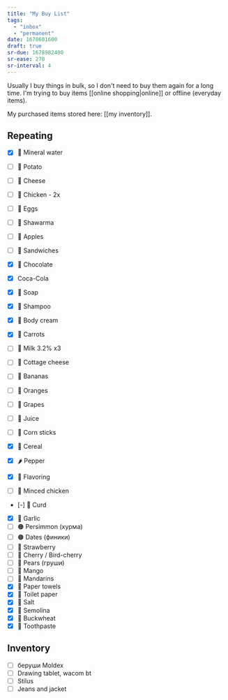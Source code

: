 ```yaml
---
title: "My Buy List"
tags:
  - "inbox"
  - "permanent"
date: 1670601600
draft: true
sr-due: 1678982400
sr-ease: 270
sr-interval: 4
---
```


Usually I buy things in bulk, so I don't need to buy them again for a long time.
I'm trying to buy items [[online shopping|online]] or offline
(everyday items).

My purchased items stored here: [[my inventory]].

## Repeating

 - [x] 🧴 Mineral water
 - [ ] 🥔 Potato
 - [ ] 🧀 Cheese
 - [ ] 🍗 Chicken - 2x
 - [ ] 🥚 Eggs
 - [ ] 🌯 Shawarma
 - [ ] 🍎 Apples
 - [ ] 🥪 Sandwiches
 - [x] 🍫 Chocolate
 - [x]    Coca-Cola

 - [x] 🧼 Soap
 - [x] 🧴 Shampoo
 - [x] 🧴 Body cream

 - [x] 🥕 Carrots
 - [ ] 🥛 Milk 3.2% x3
 - [ ] 🧀 Cottage cheese
 - [ ] 🍌 Bananas
 - [ ] 🍊 Oranges
 - [ ] 🍇 Grapes
 - [ ] 🧃 Juice
 - [ ] 🌽 Corn sticks
 - [x] 🥣 Cereal
 - [x] 🌶️ Pepper
 - [x] 🌿 Flavoring
 - [ ] 🍗 Minced chicken
 - [-] 🧀 Curd
 - [x] 🧄 Garlic
 - [ ] 🟠 Persimmon (хурма)
 - [ ] 🟤 Dates (финики)
 - [ ] 🍓 Strawberry
 - [ ] 🍒 Cherry / Bird-cherry
 - [ ] 🍐 Pears (груши)
 - [ ] 🥭 Mango
 - [ ] 🍊 Mandarins
 - [x] 🧻 Paper towels
 - [x] 🧻 Toilet paper
 - [x] 🧂 Salt
 - [x] 🍚 Semolina
 - [x] 🌾 Buckwheat
 - [x] 🦷 Toothpaste

## Inventory

- [ ] беруши Moldex
- [ ] Drawing tablet, wacom bt
- [ ] Stilus
- [ ] Jeans and jacket

